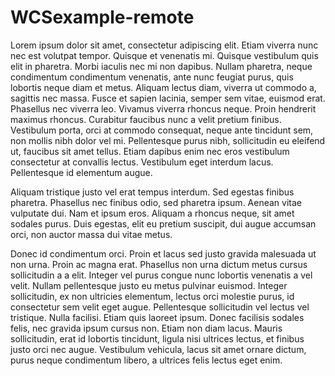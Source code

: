 # WCSexample-remote

Lorem ipsum dolor sit amet, consectetur adipiscing elit. Etiam viverra nunc nec est volutpat tempor. Quisque et venenatis mi. Quisque vestibulum quis elit in pharetra. Morbi iaculis nec mi non dapibus. Nullam pharetra, neque condimentum condimentum venenatis, ante nunc feugiat purus, quis lobortis neque diam et metus. Aliquam lectus diam, viverra ut commodo a, sagittis nec massa. Fusce et sapien lacinia, semper sem vitae, euismod erat. Phasellus nec viverra leo. Vivamus viverra rhoncus neque. Proin hendrerit maximus rhoncus. Curabitur faucibus nunc a velit pretium finibus. Vestibulum porta, orci at commodo consequat, neque ante tincidunt sem, non mollis nibh dolor vel mi. Pellentesque purus nibh, sollicitudin eu eleifend ut, faucibus sit amet tellus. Etiam dapibus enim nec eros vestibulum consectetur at convallis lectus. Vestibulum eget interdum lacus. Pellentesque id elementum augue.

Aliquam tristique justo vel erat tempus interdum. Sed egestas finibus pharetra. Phasellus nec finibus odio, sed pharetra ipsum. Aenean vitae vulputate dui. Nam et ipsum eros. Aliquam a rhoncus neque, sit amet sodales purus. Duis egestas, elit eu pretium suscipit, dui augue accumsan orci, non auctor massa dui vitae metus.

Donec id condimentum orci. Proin et lacus sed justo gravida malesuada ut non urna. Proin ac magna erat. Phasellus non urna dictum metus cursus sollicitudin a a elit. Integer vel purus congue nunc lobortis venenatis a vel velit. Nullam pellentesque justo eu metus pulvinar euismod. Integer sollicitudin, ex non ultricies elementum, lectus orci molestie purus, id consectetur sem velit eget augue. Pellentesque sollicitudin vel lectus vel tristique. Nulla facilisi. Etiam quis laoreet ipsum. Donec facilisis sodales felis, nec gravida ipsum cursus non. Etiam non diam lacus. Mauris sollicitudin, erat id lobortis tincidunt, ligula nisi ultrices lectus, et finibus justo orci nec augue. Vestibulum vehicula, lacus sit amet ornare dictum, purus neque condimentum libero, a ultrices felis lectus eget enim. 
